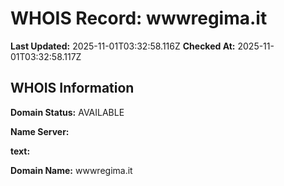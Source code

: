 # WHOIS Record: wwwregima.it

**Last Updated:** 2025-11-01T03:32:58.116Z
**Checked At:** 2025-11-01T03:32:58.117Z

## WHOIS Information

**Domain Status:** AVAILABLE

**Name Server:** 

**text:** 

**Domain Name:** wwwregima.it

